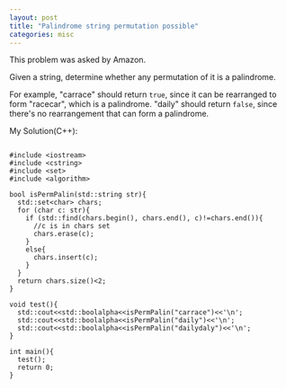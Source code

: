 ```yaml
---
layout: post
title: "Palindrome string permutation possible"
categories: misc
---
```


This problem was asked by Amazon.

Given a string, determine whether any permutation of it is a palindrome.

For example, "carrace" should return `true`, since it can be rearranged to form "racecar", which is a palindrome. "daily" should return `false`, since there's no rearrangement that can form a palindrome.


My Solution(C++):
```

#include <iostream>
#include <cstring>
#include <set>
#include <algorithm>

bool isPermPalin(std::string str){
  std::set<char> chars;
  for (char c: str){
    if (std::find(chars.begin(), chars.end(), c)!=chars.end()){
      //c is in chars set
      chars.erase(c);
    }
    else{
      chars.insert(c);
    }
  }
  return chars.size()<2;
}

void test(){
  std::cout<<std::boolalpha<<isPermPalin("carrace")<<'\n';
  std::cout<<std::boolalpha<<isPermPalin("daily")<<'\n';
  std::cout<<std::boolalpha<<isPermPalin("dailydaly")<<'\n';
}

int main(){
  test();
  return 0;
}
```
